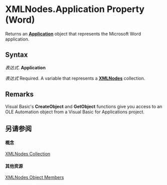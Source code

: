 
# XMLNodes.Application Property (Word)

Returns an  **[Application](d1cf6f8f-4e88-bf01-93b4-90a83f79cb44.md)** object that represents the Microsoft Word application.


## Syntax

 _表达式_. **Application**

 _表达式_ Required. A variable that represents a **[XMLNodes](c29850f2-8db2-aef6-57ee-fed1b625616c.md)** collection.


## Remarks

Visual Basic's  **CreateObject** and **GetObject** functions give you access to an OLE Automation object from a Visual Basic for Applications project.


## 另请参阅


#### 概念


[XMLNodes Collection](c29850f2-8db2-aef6-57ee-fed1b625616c.md)
#### 其他资源


[XMLNodes Object Members](http://msdn.microsoft.com/library/addbb160-42f1-9e37-d280-d4ff4279fb8d%28Office.15%29.aspx)